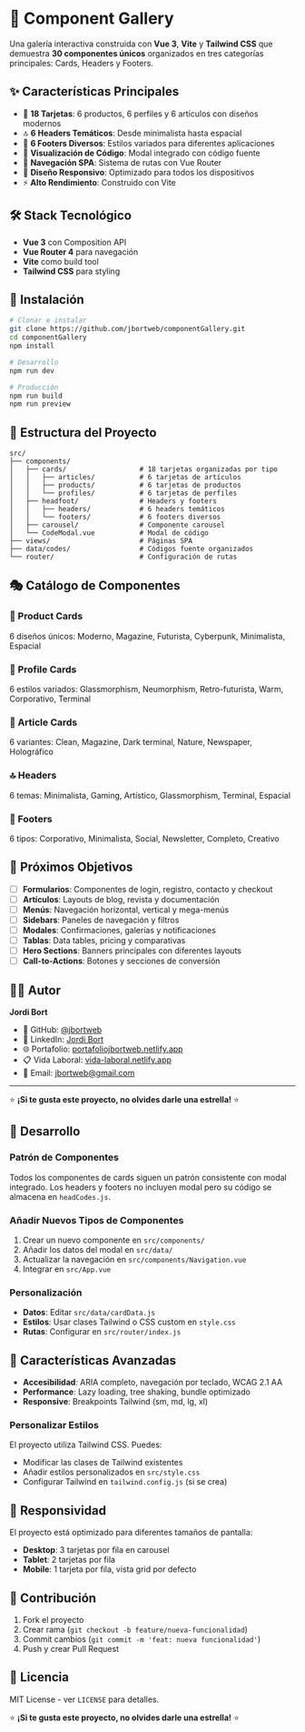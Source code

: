 # 🎨 Component Gallery

Una galería interactiva construida con **Vue 3**, **Vite** y **Tailwind CSS** que demuestra **30 componentes únicos** organizados en tres categorías principales: Cards, Headers y Footers.

## ✨ Características Principales

- 🎴 **18 Tarjetas**: 6 productos, 6 perfiles y 6 artículos con diseños modernos
- 🔝 **6 Headers Temáticos**: Desde minimalista hasta espacial
- 🔻 **6 Footers Diversos**: Estilos variados para diferentes aplicaciones
- 📄 **Visualización de Código**: Modal integrado con código fuente
- 🎠 **Navegación SPA**: Sistema de rutas con Vue Router
- 📱 **Diseño Responsivo**: Optimizado para todos los dispositivos
- ⚡ **Alto Rendimiento**: Construido con Vite

## 🛠️ Stack Tecnológico

- **Vue 3** con Composition API
- **Vue Router 4** para navegación
- **Vite** como build tool
- **Tailwind CSS** para styling

## 🚀 Instalación

```bash
# Clonar e instalar
git clone https://github.com/jbortweb/componentGallery.git
cd componentGallery
npm install

# Desarrollo
npm run dev

# Producción
npm run build
npm run preview
```

## 📁 Estructura del Proyecto

```
src/
├── components/
│   ├── cards/                  # 18 tarjetas organizadas por tipo
│   │   ├── articles/           # 6 tarjetas de artículos
│   │   ├── products/           # 6 tarjetas de productos
│   │   └── profiles/           # 6 tarjetas de perfiles
│   ├── headfoot/               # Headers y footers
│   │   ├── headers/            # 6 headers temáticos
│   │   └── footers/            # 6 footers diversos
│   ├── carousel/               # Componente carousel
│   └── CodeModal.vue           # Modal de código
├── views/                      # Páginas SPA
├── data/codes/                 # Códigos fuente organizados
└── router/                     # Configuración de rutas
```

## 🎭 Catálogo de Componentes

### 🛒 Product Cards

6 diseños únicos: Moderno, Magazine, Futurista, Cyberpunk, Minimalista, Espacial

### 👤 Profile Cards

6 estilos variados: Glassmorphism, Neumorphism, Retro-futurista, Warm, Corporativo, Terminal

### 📰 Article Cards

6 variantes: Clean, Magazine, Dark terminal, Nature, Newspaper, Holográfico

### 🔝 Headers

6 temas: Minimalista, Gaming, Artístico, Glassmorphism, Terminal, Espacial

### 🔻 Footers

6 tipos: Corporativo, Minimalista, Social, Newsletter, Completo, Creativo

## 🎯 Próximos Objetivos

- [ ] **Formularios**: Componentes de login, registro, contacto y checkout
- [ ] **Artículos**: Layouts de blog, revista y documentación
- [ ] **Menús**: Navegación horizontal, vertical y mega-menús
- [ ] **Sidebars**: Paneles de navegación y filtros
- [ ] **Modales**: Confirmaciones, galerías y notificaciones
- [ ] **Tablas**: Data tables, pricing y comparativas
- [ ] **Hero Sections**: Banners principales con diferentes layouts
- [ ] **Call-to-Actions**: Botones y secciones de conversión

## 🙋‍♂️ Autor

**Jordi Bort**

- 🐙 GitHub: [@jbortweb](https://github.com/jbortweb)
- 💼 LinkedIn: [Jordi Bort](https://www.linkedin.com/in/jordi-bort/)
- 🌐 Portafolio: [portafoliojbortweb.netlify.app](https://portafoliojbortweb.netlify.app/)
- 📋 Vida Laboral: [vida-laboral.netlify.app](https://vida-laboral.netlify.app/)
- 📧 Email: jbortweb@gmail.com

---

⭐ **¡Si te gusta este proyecto, no olvides darle una estrella!** ⭐

## 🎨 Desarrollo

### Patrón de Componentes

Todos los componentes de cards siguen un patrón consistente con modal integrado. Los headers y footers no incluyen modal pero su código se almacena en `headCodes.js`.

### Añadir Nuevos Tipos de Componentes

1. Crear un nuevo componente en `src/components/`
2. Añadir los datos del modal en `src/data/`
3. Actualizar la navegación en `src/components/Navigation.vue`
4. Integrar en `src/App.vue`

### Personalización

- **Datos**: Editar `src/data/cardData.js`
- **Estilos**: Usar clases Tailwind o CSS custom en `style.css`
- **Rutas**: Configurar en `src/router/index.js`

## 🌟 Características Avanzadas

- **Accesibilidad**: ARIA completo, navegación por teclado, WCAG 2.1 AA
- **Performance**: Lazy loading, tree shaking, bundle optimizado
- **Responsive**: Breakpoints Tailwind (sm, md, lg, xl)


### Personalizar Estilos

El proyecto utiliza Tailwind CSS. Puedes:

- Modificar las clases de Tailwind existentes
- Añadir estilos personalizados en `src/style.css`
- Configurar Tailwind en `tailwind.config.js` (si se crea)

## 📱 Responsividad

El proyecto está optimizado para diferentes tamaños de pantalla:

- **Desktop**: 3 tarjetas por fila en carousel
- **Tablet**: 2 tarjetas por fila
- **Mobile**: 1 tarjeta por fila, vista grid por defecto

## 🤝 Contribución

1. Fork el proyecto
2. Crear rama (`git checkout -b feature/nueva-funcionalidad`)
3. Commit cambios (`git commit -m 'feat: nueva funcionalidad'`)
4. Push y crear Pull Request

## 📄 Licencia

MIT License - ver `LICENSE` para detalles.

⭐ **¡Si te gusta este proyecto, no olvides darle una estrella!** ⭐
